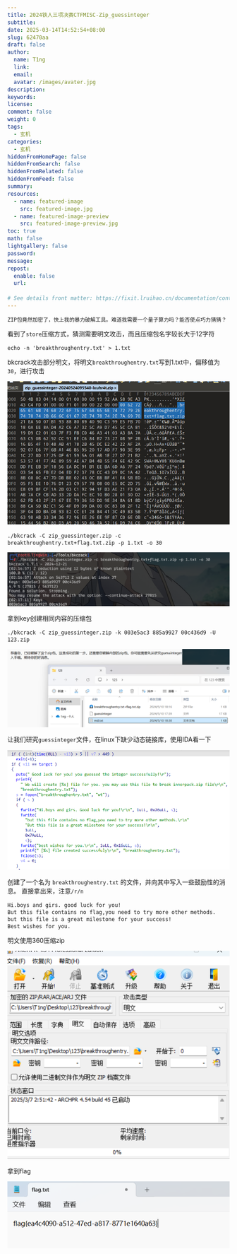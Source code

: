 ```yaml
---
title: 2024铁人三项决赛CTFMISC-Zip_guessinteger
subtitle:
date: 2025-03-14T14:52:54+08:00
slug: 62470aa
draft: false
author:
  name: T1ng
  link:
  email:
  avatar: /images/avater.jpg
description:
keywords:
license:
comment: false
weight: 0
tags:
  - 玄机
categories:
  - 玄机
hiddenFromHomePage: false
hiddenFromSearch: false
hiddenFromRelated: false
hiddenFromFeed: false
summary:
resources:
  - name: featured-image
    src: featured-image.jpg
  - name: featured-image-preview
    src: featured-image-preview.jpg
toc: true
math: false
lightgallery: false
password:
message:
repost:
  enable: false
  url:

# See details front matter: https://fixit.lruihao.cn/documentation/content-management/introduction/#front-matter
---
```


<!--more-->

<!-- Place resource files in the current article directory and reference them using relative paths, like this: `![alt](images/screenshot.jpg)`. -->

```
ZIP包竟然加密了，快上我的暴力破解工具。难道我需要一个量子算力吗？能否使点巧力猜猜？
```

看到了`store`压缩方式，猜测需要明文攻击，而且压缩包名字较长大于12字符

```
echo -n 'breakthroughentry.txt' > 1.txt
```

bkcrack攻击部分明文，将明文`breakthroughentry.txt`写到1.txt中，偏移值为`30`，进行攻击



![](images/403ae6da5151acd9a07ec85d51df2f46.png)



```
./bkcrack -C zip_guessinteger.zip -c breakthroughentry.txt+flag.txt.zip -p 1.txt -o 30
```



![](images/150d4f3928cc5750a776975e0e07c0cc.png)

拿到key创建相同内容的压缩包

```
./bkcrack -C zip_guessinteger.zip -k 003e5ac3 885a9927 00c436d9 -U 123.zip
```



![](images/b2133c34090fdaad4d8173a9274a4476.png)

让我们研究`guessinteger`文件，在linux下缺少动态链接库，使用IDA看一下



![](images/e98d3b592903b6353bb1ba716852ab68.png)

创建了一个名为 `breakthroughentry.txt` 的文件，并向其中写入一些鼓励性的消息。
直接拿出来，注意`/r/n`

```
Hi.boys and girs. good luck for you!
But this file contains no flag,you need to try more other methods.
but this file is a great milestone for your success!
Best wishes for you.

```

明文使用360压缩zip

![](images/c2a978b45a6a75ef8d771c6937629c5e.png)

拿到flag

![](images/7195efe5b1bb69f58a868634fa539821.png)



